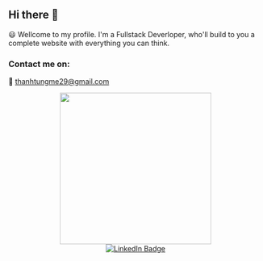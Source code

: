 ## Hi there 👋
😃 Wellcome to my profile. I'm a Fullstack Deverloper, who'll build to you a complete website with everything you can think.
### Contact me on:
📧 <a href="https://mail.google.com/mail/?view=cm&fs=1&to=thanhtungme29@gmail.com">thanhtungme29@gmail.com</a>
<div id="header" align="center">
  <img src="https://i.giphy.com/media/v1.Y2lkPTc5MGI3NjExZm9pczIxa2VoN3FuajQ4YzQyNHliaGdnZXVsZDR5Znlzb3ZsOW9vcCZlcD12MV9pbnRlcm5hbF9naWZfYnlfaWQmY3Q9Zw/2IudUHdI075HL02Pkk/giphy.gif" width="300"/>
</div>
<div id="badges" align="center">
  <a href="https://www.linkedin.com/in/do-thanh-tung-27b746232/">
    <img src="https://img.shields.io/badge/LinkedIn-blue?style=for-the-badge&logo=linkedin&logoColor=white" alt="LinkedIn Badge"/>
  </a>
</div>
<!--
**dothanhtung295/dothanhtung295** is a ✨ _special_ ✨ repository because its `README.md` (this file) appears on your GitHub profile.

Here are some ideas to get you started:

- 🔭 I’m currently working on ...
- 🌱 I’m currently learning ...
- 👯 I’m looking to collaborate on ...
- 🤔 I’m looking for help with ...
- 💬 Ask me about ...
- 📫 How to reach me: ...
- 😄 Pronouns: ...
- ⚡ Fun fact: ...
-->
